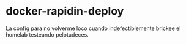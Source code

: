 # docker-rapidin-deploy

La config para no volverme loco cuando indefectiblemente brickee el homelab testeando pelotudeces.
